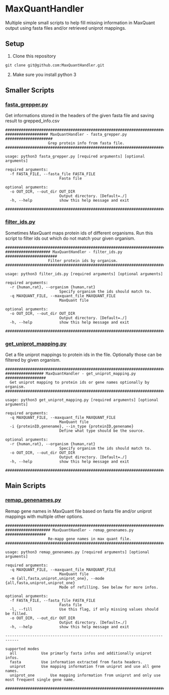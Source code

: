 # MaxQuantHandler
Multiple simple small scripts to help fill missing information in MaxQuant output using fasta files and/or retrieved uniprot mappings.
## Setup
1. Clone this repository
```
git clone git@github.com:MaxQuantHandler.git
```
2. Make sure you install python 3
## Smaller Scripts
### [fasta_grepper.py](fasta_grepper.py)
Get informations stored in the headers of the given fasta file and saving result to grepped_info.csv
```
############################################################################
################### MaxQuantHandler - fasta_grepper.py #####################
                   Grep protein info from fasta file.
############################################################################

usage: python3 fasta_grepper.py [required arguments] [optional arguments]

required arguments:
  -f FASTA_FILE, --fasta_file FASTA_FILE
                        Fasta file

optional arguments:
  -o OUT_DIR, --out_dir OUT_DIR
                        Output directory. [Default=./]
  -h, --help            show this help message and exit

############################################################################
```
### [filter_ids.py](filter_protein_ids.py)
Sometimes MaxQuant maps protein ids of different organisms. Run this script to filter ids out which do not match your given organism.
```
############################################################################
#################### MaxQuantHandler - filter_ids.py #######################
                   Filter protein ids by organism.
############################################################################

usage: python3 filter_ids.py [required arguments] [optional arguments]

required arguments:
  -r {human,rat}, --organism {human,rat}
                        Specify organism the ids should match to.
  -q MAXQUANT_FILE, --maxquant_file MAXQUANT_FILE
                        MaxQuant file

optional arguments:
  -o OUT_DIR, --out_dir OUT_DIR
                        Output directory. [Default=./]
  -h, --help            show this help message and exit

############################################################################
```
### [get_uniprot_mapping.py](get_uniprot_mapping.py) 
Get a file uniprot mappings to protein ids in the file. Optionally those can be filtered by given organism.
```
############################################################################
################# MaxQuantHandler - get_uniprot_mapping.py ##################
  Get uniprot mapping to protein ids or gene names optionally by organism.
############################################################################

usage: python3 get_uniprot_mapping.py [required arguments] [optional arguments]

required arguments:
  -q MAXQUANT_FILE, --maxquant_file MAXQUANT_FILE
                        MaxQuant file
  -i {proteinID,genename}, --in_type {proteinID,genename}
                        Define what type should be the source.

optional arguments:
  -r {human,rat}, --organism {human,rat}
                        Specify organism the ids should match to.
  -o OUT_DIR, --out_dir OUT_DIR
                        Output directory. [Default=./]
  -h, --help            show this help message and exit

############################################################################

```
## Main Scripts
### [remap_genenames.py](remap_genenames.py) 
Remap gene names in MaxQuant file based on fasta file and/or uniprot mappings with multiple other options.
```
############################################################################
#################### MaxQuantHandler - remap_genenames.py ##################
                   Re-mapp gene names in max quant file.
############################################################################

usage: python3 remap_genenames.py [required arguments] [optional arguments]

required arguments:
  -q MAXQUANT_FILE, --maxquant_file MAXQUANT_FILE
                        MaxQuant file
  -m {all,fasta,uniprot,uniprot_one}, --mode {all,fasta,uniprot,uniprot_one}
                        Mode of refilling. See below for more infos.

optional arguments:
  -f FASTA_FILE, --fasta_file FASTA_FILE
                        Fasta file
  -l, --fill            Use this flag, if only missing values should be filled.
  -o OUT_DIR, --out_dir OUT_DIR
                        Output directory. [Default=./]
  -h, --help            show this help message and exit

----------------------------------------------------------------------------

supported modes
  all			Use primarly fasta infos and additionally uniprot infos.
  fasta			Use information extracted from fasta headers.
  uniprot		Use mapping information from uniprot and use all gene names.
  uniprot_one		Use mapping information from uniprot and only use most frequent single gene name.

############################################################################
```
